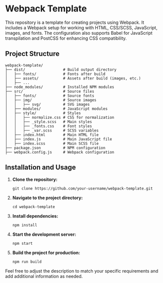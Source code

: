 # Webpack Template

This repository is a template for creating projects using Webpack. It includes a Webpack setup for working with HTML, CSS/SCSS, JavaScript, images, and fonts. The configuration also supports Babel for JavaScript transpilation and PostCSS for enhancing CSS compatibility.

## Project Structure

```plaintext
webpack-template/
├── dist/                 # Build output directory
│   ├── fonts/            # Fonts after build
│   ├── assets/           # Assets after build (images, etc.)
│   ├── ...
├── node_modules/         # Installed NPM modules
├── src/                  # Source files
│   ├── fonts/            # Source fonts
│   ├── img/              # Source images
│   │   ├── svg/          # SVG images
│   ├── modules/          # JavaScript modules
│   ├── style/            # Styles
│   │   ├── normalize.css # CSS for normalization
│   │   ├── _style.scss   # Main styles
│   │   ├── _fonts.css    # Font styles
│   │   ├── _var.scss     # SCSS variables
│   ├── index.html        # Main HTML file
│   ├── index.js          # Main JavaScript file
│   ├── index.scss        # Main SCSS file
├── package.json          # NPM configuration
├── webpack.config.js     # Webpack configuration
```

## Installation and Usage

1. **Clone the repository:**

   ```
   git clone https://github.com/your-username/webpack-template.git
   ```

2. **Navigate to the project directory:**

   ```
   cd webpack-template
   ```

3. **Install dependencies:**

   ```
   npm install
   ```

4. **Start the development server:**

   ```
   npm start
   ```

5. **Build the project for production:**

   ```
   npm run build
   ```

Feel free to adjust the description to match your specific requirements and add additional information as needed.
